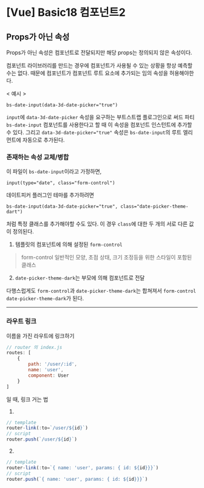 # [Vue] Basic18 컴포넌트2

## Props가 아닌 속성

Props가 아닌 속성은 컴포넌트로 전달되지만 해당 props는 정의되지 않은 속성이다.

컴포넌트 라이브러리를 만드는 경우에 컴포넌트가 사용될 수 있는 상황을 항상 예측할 수는 없다.
때문에 컴포넌트가 컴포넌트 루트 요소에 추가되는 임의 속성을 허용해야한다.

< 예시 >
```pug
bs-date-input(data-3d-date-picker="true")
```
`input`에 `data-3d-date-picker` 속성을 요구하는 부트스트랩 플로그인으로 써드 파티 `bs-date-input` 컴포넌트를 사용한다고 할 때 이 속성을 컴포넌트 인스턴트에 추가할 수 있다.
그리고 `data-3d-date-picker="true"` 속성은 `bs-date-input`의 루트 엘리먼트에 자동으로 추가된다.

### 존재하는 속성 교체/병합

이 파일이 `bs-date-input`이라고 가정하면,
```pug
input(type="date", class="form-control")
```
데이트피커 플러그인 테마를 추가하려면 
```pug
bs-date-input(data-3d-date-picker="true", class="date-picker-theme-dart")
```
처럼 특정 클래스를 추가해야할 수도 있다.
이 경우 `class`에 대한 두 개의 서로 다른 값이 정의된다.
1. 템플릿의 컴포넌트에 의해 설정된 `form-control`
> form-control
> 일반적인 모양, 초점 상태, 크기 조정등을 위한 스타일이 포함된 클래스
2. `date-picker-theme-dark`는 부모에 의해 컴포넌트로 전달

다행스럽게도 `form-control`과 `date-picker-theme-dark`는 합쳐져서 `form-control date-picker-theme-dark`가 된다.

---------
### 라우트 링크
이름을 가진 라우트에 링크하기 
```js
// router 의 index.js
routes: [
	{
		path: '/user/:id',
		name: 'user',
		component: User
	}
]
```
일 때, 링크 거는 법

1.
```js
// template
router-link(:to=`/user/${id}`)
// script
router.push(`/user/${id}`)
```

2. 
```js
// template
router-link(:to=`{ name: 'user', params: { id: ${id}}}`)
// script
router.push(`{ name: 'user', params: { id: ${id}}}`)
```